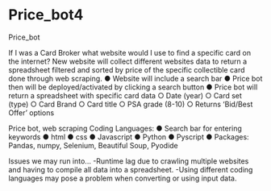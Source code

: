 # Price_bot4

Price_bot

If I was a Card Broker what website would I use to find a specific card on the internet? New website will collect different websites data to return a spreadsheet filtered and sorted by price of the specific collectible card done through web scraping. ● Website will include a search bar ● Price bot then will be deployed/activated by clicking a search button ● Price bot will return a spreadsheet with specific card data ○ Date (year) ○ Card set (type) ○ Card Brand ○ Card title ○ PSA grade (8-10) ○ Returns ‘Bid/Best Offer’ options

Price bot, web scraping Coding Languages: ● Search bar for entering keywords ● html ● css ● Javascript ● Python ● Pyscript ● Packages: Pandas, numpy, Selenium, Beautiful Soup, Pyodide

Issues we may run into... -Runtime lag due to crawling multiple websites and having to compile all data into a spreadsheet. -Using different coding languages may pose a problem when converting or using input data.
